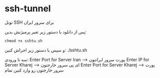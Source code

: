 # ssh-tunnel
تونل SSH برای سرور ایران

پس از دانلود با دستور زیر تغیر پرمیژنش بدین:

``chmod +x sshtu.sh``

و سپس با دستور زیر اجراش کنین:
./sshtu.sh

سه تا ورودی:
Enter Port for Server Iran  --> پورت سرور ایرانتون
Enter IP for Server Kharej --> ای پی سرور خارجتون
Enter Port for Server Kharej --> پورت سرور خارجتون
رو وارد کنین
تمام
